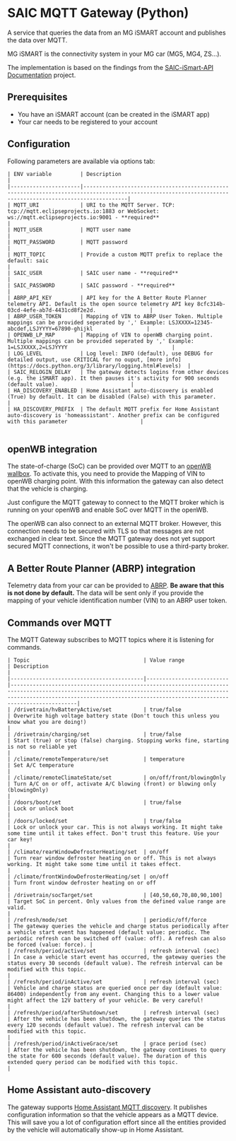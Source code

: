 # SAIC MQTT Gateway (Python)

A service that queries the data from an MG iSMART account and publishes the data over MQTT.

MG iSMART is the connectivity system in your MG car (MG5, MG4, ZS...).

The implementation is based on the findings from the [SAIC-iSmart-API Documentation](https://github.com/SAIC-iSmart-API/documentation) project.

## Prerequisites

* You have an iSMART account (can be created in the iSMART app)
* Your car needs to be registered to your account

## Configuration

Following parameters are available via options tab:
```
| ENV variable         | Description                                                                                                                                              |
|----------------------|----------------------------------------------------------------------------------------------------------------------------------------------------------|
| MQTT_URI             | URI to the MQTT Server. TCP: tcp://mqtt.eclipseprojects.io:1883 or WebSocket: ws://mqtt.eclipseprojects.io:9001 - **required**                           |
| MQTT_USER            | MQTT user name                                                                                                                                           |
| MQTT_PASSWORD        | MQTT password                                                                                                                                            |
| MQTT_TOPIC           | Provide a custom MQTT prefix to replace the default: saic                                                                                                |
| SAIC_USER            | SAIC user name - **required**                                                                                                                            |
| SAIC_PASSWORD        | SAIC password - **required**                                                                                                                             |
| ABRP_API_KEY         | API key for the A Better Route Planner telemetry API. Default is the open source telemetry API key 8cfc314b-03cd-4efe-ab7d-4431cd8f2e2d.                 |
| ABRP_USER_TOKEN      | Mapping of VIN to ABRP User Token. Multiple mappings can be provided seperated by ',' Example: LSJXXXX=12345-abcdef,LSJYYYY=67890-ghijkl                 |
| OPENWB_LP_MAP        | Mapping of VIN to openWB charging point. Multiple mappings can be provided seperated by ',' Example: 1=LSJXXXX,2=LSJYYYY                                 |
| LOG_LEVEL            | Log level: INFO (default), use DEBUG for detailed output, use CRITICAL for no ouput, [more info](https://docs.python.org/3/library/logging.html#levels)  |
| SAIC_RELOGIN_DELAY   | The gateway detects logins from other devices (e.g. the iSMART app). It then pauses it's activity for 900 seconds (default value).                       |
| HA_DISCOVERY_ENABLED | Home Assistant auto-discovery is enabled (True) by default. It can be disabled (False) with this parameter.                                              |
| HA_DISCOVERY_PREFIX  | The default MQTT prefix for Home Assistant auto-discovery is 'homeassistant'. Another prefix can be configured with this parameter                       |


```
## openWB integration

The state-of-charge (SoC) can be provided over MQTT to an [openWB wallbox](https://openwb.de). To activate this, you need to provide the Mapping of VIN to openWB charging point. With this information the gateway can also detect that the vehicle is charging.

Just configure the MQTT gateway to connect to the MQTT broker which is running on your openWB and enable SoC over MQTT in the openWB.

The openWB can also connect to an external MQTT broker. However, this connection needs to be secured with TLS so that messages are not exchanged in clear text. Since the MQTT gateway does not yet support secured MQTT connections, it won't be possible to use a third-party broker.

## A Better Route Planner (ABRP) integration

Telemetry data from your car can be provided to [ABRP](https://abetterrouteplanner.com/). **Be aware that this is not done by default.** The data will be sent only if you provide the mapping of your vehicle identification number (VIN) to an ABRP user token.

## Commands over MQTT

The MQTT Gateway subscribes to MQTT topics where it is listening for commands.
```
| Topic                                    | Value range              | Description                                                                                                                                                                                                                           |
|------------------------------------------|--------------------------|---------------------------------------------------------------------------------------------------------------------------------------------------------------------------------------------------------------------------------------|
| /drivetrain/hvBatteryActive/set          | true/false               | Overwrite high voltage battery state (Don't touch this unless you know what you are doing!)                                                                                                                                           |
| /drivetrain/charging/set                 | true/false               | Start (true) or stop (false) charging. Stopping works fine, starting is not so reliable yet                                                                                                                                           |
| /climate/remoteTemperature/set           | temperature              | Set A/C temperature                                                                                                                                                                                                                   |
| /climate/remoteClimateState/set          | on/off/front/blowingOnly | Turn A/C on or off, activate A/C blowing (front) or blowing only (blowingOnly)                                                                                                                                                        |
| /doors/boot/set                          | true/false               | Lock or unlock boot                                                                                                                                                                                                                   |
| /doors/locked/set                        | true/false               | Lock or unlock your car. This is not always working. It might take some time until it takes effect. Don't trust this feature. Use your car key!                                                                                       |
| /climate/rearWindowDefrosterHeating/set  | on/off                   | Turn rear window defroster heating on or off. This is not always working. It might take some time until it takes effect.                                                                                                              |
| /climate/frontWindowDefrosterHeating/set | on/off                   | Turn front window defroster heating on or off                                                                                                                                                                                         |
| /drivetrain/socTarget/set                | [40,50,60,70,80,90,100]  | Target SoC in percent. Only values from the defined value range are valid.                                                                                                                                                            |
| /refresh/mode/set                        | periodic/off/force       | The gateway queries the vehicle and charge status periodically after a vehicle start event has happened (default value: periodic. The periodic refresh can be switched off (value: off). A refresh can also be forced (value: force). |
| /refresh/period/active/set               | refresh interval (sec)   | In case a vehicle start event has occurred, the gateway queries the status every 30 seconds (default value). The refresh interval can be modified with this topic.                                                                    |
| /refresh/period/inActive/set             | refresh interval (sec)   | Vehicle and charge status are queried once per day (default value: 86400) independently from any event. Changing this to a lower value might affect the 12V battery of your vehicle. Be very careful!                                 |
| /refresh/period/afterShutdown/set        | refresh interval (sec)   | After the vehicle has been shutdown, the gateway queries the status every 120 seconds (default value). The refresh interval can be modified with this topic.                                                                          |
| /refresh/period/inActiveGrace/set        | grace period (sec)       | After the vehicle has been shutdown, the gateway continues to query the state for 600 seconds (default value). The duration of this extended query period can be modified with this topic.                                            |

```

## Home Assistant auto-discovery

The gateway supports [Home Assistant MQTT discovery](https://www.home-assistant.io/integrations/mqtt#mqtt-discovery). It publishes configuration information so that the vehicle appears as a MQTT device. This will save you a lot of configuration effort since all the entities provided by the vehicle will automatically show-up in Home Assistant.
